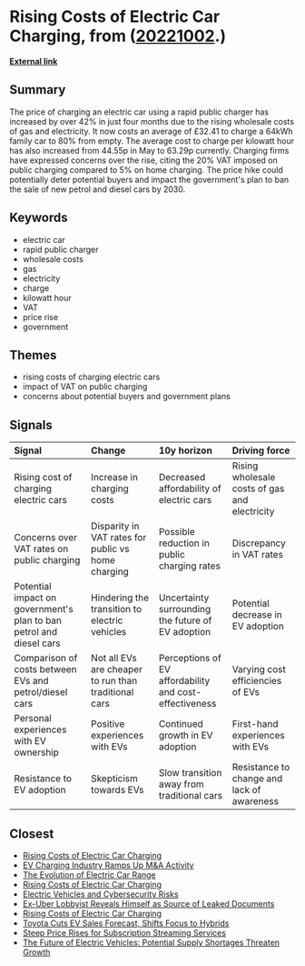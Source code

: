 # __Rising Costs of Electric Car Charging__, from ([20221002](https://kghosh.substack.com/p/20221002).)

__[External link](https://www.autocar.co.uk/car-news/consumer/cost-public-ev-charging-rises-more-42-four-months)__



## Summary

The price of charging an electric car using a rapid public charger has increased by over 42% in just four months due to the rising wholesale costs of gas and electricity. It now costs an average of £32.41 to charge a 64kWh family car to 80% from empty. The average cost to charge per kilowatt hour has also increased from 44.55p in May to 63.29p currently. Charging firms have expressed concerns over the rise, citing the 20% VAT imposed on public charging compared to 5% on home charging. The price hike could potentially deter potential buyers and impact the government's plan to ban the sale of new petrol and diesel cars by 2030.

## Keywords

* electric car
* rapid public charger
* wholesale costs
* gas
* electricity
* charge
* kilowatt hour
* VAT
* price rise
* government

## Themes

* rising costs of charging electric cars
* impact of VAT on public charging
* concerns about potential buyers and government plans

## Signals

| Signal                                                              | Change                                               | 10y horizon                                            | Driving force                                 |
|:--------------------------------------------------------------------|:-----------------------------------------------------|:-------------------------------------------------------|:----------------------------------------------|
| Rising cost of charging electric cars                               | Increase in charging costs                           | Decreased affordability of electric cars               | Rising wholesale costs of gas and electricity |
| Concerns over VAT rates on public charging                          | Disparity in VAT rates for public vs home charging   | Possible reduction in public charging rates            | Discrepancy in VAT rates                      |
| Potential impact on government's plan to ban petrol and diesel cars | Hindering the transition to electric vehicles        | Uncertainty surrounding the future of EV adoption      | Potential decrease in EV adoption             |
| Comparison of costs between EVs and petrol/diesel cars              | Not all EVs are cheaper to run than traditional cars | Perceptions of EV affordability and cost-effectiveness | Varying cost efficiencies of EVs              |
| Personal experiences with EV ownership                              | Positive experiences with EVs                        | Continued growth in EV adoption                        | First-hand experiences with EVs               |
| Resistance to EV adoption                                           | Skepticism towards EVs                               | Slow transition away from traditional cars             | Resistance to change and lack of awareness    |

## Closest

* [Rising Costs of Electric Car Charging](044f5d6bb4070ed49afafb90f38713bd)
* [EV Charging Industry Ramps Up M&A Activity](213ff4d78c8040377180b7f7b5b13d4d)
* [The Evolution of Electric Car Range](7f4bbda67f521ee30a63b68b9f8666d9)
* [Rising Costs of Electric Car Charging](044f5d6bb4070ed49afafb90f38713bd)
* [Electric Vehicles and Cybersecurity Risks](aed93d4ebe969eabe23df9935bdb4cb8)
* [Ex-Uber Lobbyist Reveals Himself as Source of Leaked Documents](de008c7c88ce17b51251989a109d2fbb)
* [Rising Costs of Electric Car Charging](044f5d6bb4070ed49afafb90f38713bd)
* [Toyota Cuts EV Sales Forecast, Shifts Focus to Hybrids](1bef8f22af5a0bd803a2cc87b0d33e19)
* [Steep Price Rises for Subscription Streaming Services](538d1fe67955ba33a2ba2ddca13635e7)
* [The Future of Electric Vehicles: Potential Supply Shortages Threaten Growth](e2d1170995334c5c5e09b403ac8d3dcc)